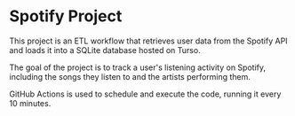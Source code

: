 # Spotify Project
This project is an ETL workflow that retrieves user data from the Spotify API and loads it into a SQLite database hosted on Turso.

The goal of the project is to track a user's listening activity on Spotify, including the songs they listen to and the artists performing them.

GitHub Actions is used to schedule and execute the code, running it every 10 minutes.